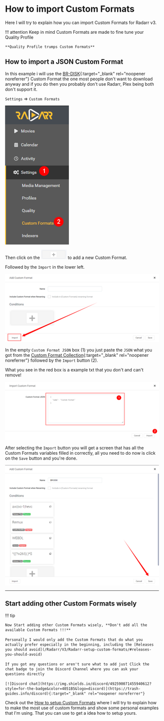# How to import Custom Formats

Here I will try to explain how you can import Custom Formats for Radarr v3.

!!! attention
    Keep in mind Custom Formats are made to fine tune your Quality Profile

    **Quality Profile trumps Custom Formats**

## How to import a JSON Custom Format

In this example i will use the [BR-DISK](/Radarr/V3/Radarr-collection-of-custom-formats/#br-disk){:target="_blank" rel="noopener noreferrer"} Custom Format the one most people don't want to download anyway and if you do then you probably don't use Radarr, Plex being both don't support it.

`Settings` => `Custom Formats`

![cf-settings-cf](images/cf-settings-cf.png)

Then click on the ![cf-plus-add-small](images/cf-plus-add-small.png) to add a new Custom Format.

Followed by the `Import` in the lower left.

![cf-import](images/cf-import.png)

In the empty `Custom Format JSON` box (1) you just paste the `JSON` what you got from the [Custom Format Collection](/Radarr/V3/Radarr-collection-of-custom-formats){:target="_blank" rel="noopener noreferrer"} followed by the `Import` button (2).

What you see in the red box is a example txt that you don't and can't remove!

![cf-import-cf](images/cf-import-cf.png)

After selecting the `Import` button you will get a screen that has all the Custom Formats variables filled in correctly,
all you need to do now is click on the `Save` button and you're done.

![cf-import-done](images/cf-import-done.png)

------

## Start adding other Custom Formats wisely

!!! tip

    Now Start adding other Custom Formats wisely, **Don't add all the available Custom Formats !!!**

    Personally I would only add the Custom Formats that do what you actually prefer especially in the beginning, including the [Releases you should avoid](/Radarr/V3/Radarr-setup-custom-formats/#releases-you-should-avoid)

    If you got any questions or aren't sure what to add just Click the chat badge to join the Discord Channel where you can ask your questions directly

    [![Discord chat](https://img.shields.io/discord/492590071455940612?style=for-the-badge&color=4051B5&logo=discord)](https://trash-guides.info/discord){:target="_blank" rel="noopener noreferrer"}

Check out the [How to setup Custom Formats](/Radarr/V3/Radarr-setup-custom-formats) where I will try to explain how to make the most use of custom formats and show some personal examples that I'm using. That you can use to get a idea how to setup yours.
